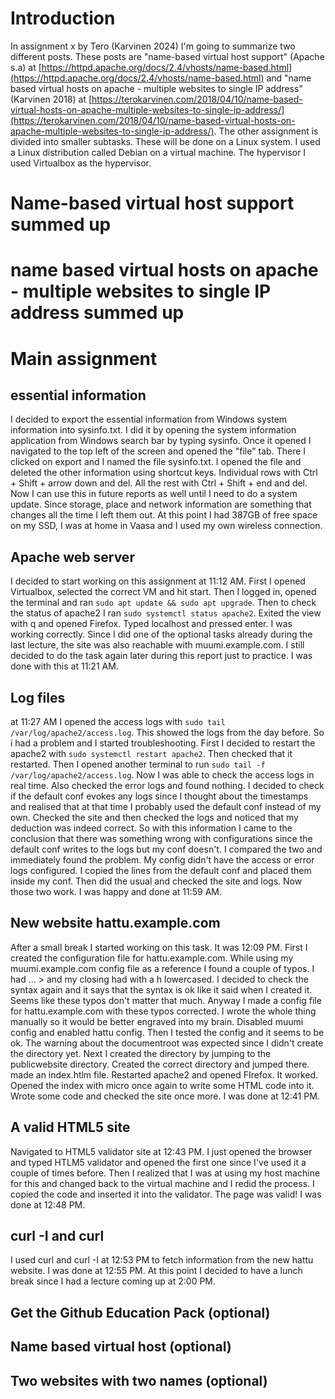 # Introduction

In assignment x by Tero (Karvinen 2024) I'm going to summarize two different posts. These posts are "name-based virtual host support" (Apache s.a) at [https://httpd.apache.org/docs/2.4/vhosts/name-based.html](https://httpd.apache.org/docs/2.4/vhosts/name-based.html) and "name based virtual hosts on apache - multiple websites to single IP address" (Karvinen 2018) at [https://terokarvinen.com/2018/04/10/name-based-virtual-hosts-on-apache-multiple-websites-to-single-ip-address/](https://terokarvinen.com/2018/04/10/name-based-virtual-hosts-on-apache-multiple-websites-to-single-ip-address/). The other assignment is divided into smaller subtasks. These will be done on a Linux system. I used a Linux distribution called Debian on a virtual machine. The hypervisor I used Virtualbox as the hypervisor.

# Name-based virtual host support summed up

# name based virtual hosts on apache - multiple websites to single IP address summed up


# Main assignment

## essential information

I decided to export the essential information from Windows system information into sysinfo.txt. I did it by opening the system information application from Windows search bar by typing sysinfo. Once it opened I navigated to the top left of the screen and opened the "file" tab. There I clicked on export and I named the file sysinfo.txt. I opened the file and deleted the other information using shortcut keys. Individual rows with Ctrl + Shift + arrow down and del. All the rest with Ctrl + Shift + end and del. Now I can use this in future reports as well until I need to do a system update. Since storage, place and network information are something that changes all the time I left them out. At this point I had 387GB of free space on my SSD, I was at home in Vaasa and I used my own wireless connection.

## Apache web server

I decided to start working on this assignment at 11:12 AM. First I opened Virtualbox, selected the correct VM and hit start. Then I logged in, opened the terminal and ran ```sudo apt update && sudo apt upgrade```. Then to check the status of apache2 I ran ```sudo systemctl status apache2```. Exited the view with q and opened Firefox. Typed localhost and pressed enter. I was working correctly. Since I did one of the optional tasks already during the last lecture, the site was also reachable with muumi.example.com. I still decided to do the task again later during this report just to practice. I was done with this at 11:21 AM.

## Log files

at 11:27 AM I opened the access logs with ```sudo tail /var/log/apache2/access.log```. This showed the logs from the day before. So i had a problem and I started troubleshooting. First I decided to restart the apache2 with ```sudo systemctl restart apache2```. Then checked that it restarted. Then I opened another terminal to run ```sudo tail -f /var/log/apache2/access.log```. Now I was able to check the access logs in real time. Also checked the error logs and found nothing. I decided to check if the default conf evokes any logs since I thought about the timestamps and realised that at that time I probably used the default conf instead of my own. Checked the site and then checked the logs and noticed that my deduction was indeed correct. So with this information I came to the conclusion that there was something wrong with configurations since the default conf writes to the logs but my conf doesn't. I compared the two and immediately found the problem. My config didn't have the access or error logs configured. I copied the lines from the default conf and placed them inside my conf. Then did the usual and checked the site and logs. Now those two work. I was happy and done at 11:59 AM.

## New website hattu.example.com

After a small break I started working on this task. It was 12:09 PM. First I created the configuration file for hattu.example.com. While using my muumi.example.com config file as a reference I found a couple of typos. I had <Directory> ... > and my closing had </Virtualhost> with a h lowercased. I decided to check the syntax again and it says that the syntax is ok like it said when I created it. Seems like these typos don't matter that much. Anyway I made a config file for hattu.example.com with these typos corrected. I wrote the whole thing manually so it would be better engraved into my brain. Disabled muumi config and enabled hattu config. Then I tested the config and it seems to be ok. The warning about the documentroot was expected since I didn't create the directory yet. Next I created the directory by jumping to the publicwebsite directory. Created the correct directory and jumped there. made an index.htlm file. Restarted apache2 and opened FIrefox. It worked. Opened the index with micro once again to write some HTML code into it. Wrote some code and checked the site once more. I was done at 12:41 PM.

## A valid HTML5 site

Navigated to HTML5 validator site at 12:43 PM. I just opened the browser and typed HTLM5 validator and opened the first one since I've used it a couple of times before. Then I realized that I was at using my host machine for this and changed back to the virtual machine and I redid the process. I copied the code and inserted it into the validator. The page was valid! I was done at 12:48 PM.

## curl -I and curl

I used curl and curl -I at 12:53 PM to fetch information from the new hattu website. I was done at 12:55 PM. At this point I decided to have a lunch break since I had a lecture coming up at 2:00 PM.

## Get the Github Education Pack (optional)

## Name based virtual host (optional)

## Two websites with two names (optional)
